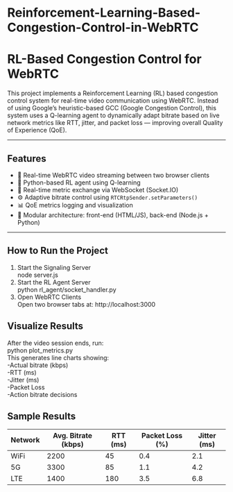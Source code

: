 # Reinforcement-Learning-Based-Congestion-Control-in-WebRTC
#  RL-Based Congestion Control for WebRTC

This project implements a Reinforcement Learning (RL) based congestion control system for real-time video communication using WebRTC. Instead of using Google’s heuristic-based GCC (Google Congestion Control), this system uses a Q-learning agent to dynamically adapt bitrate based on live network metrics like RTT, jitter, and packet loss — improving overall Quality of Experience (QoE).

---

##  Features

- 📡 Real-time WebRTC video streaming between two browser clients
- 🤖 Python-based RL agent using Q-learning
- 🔁 Real-time metric exchange via WebSocket (Socket.IO)
- ⚙️ Adaptive bitrate control using `RTCRtpSender.setParameters()`
- 📊 QoE metrics logging and visualization
- 🧩 Modular architecture: front-end (HTML/JS), back-end (Node.js + Python)

---

## How to Run the Project

1. Start the Signaling Server  
   node server.js
2. Start the RL Agent Server  
   python rl_agent/socket_handler.py
3. Open WebRTC Clients  
   Open two browser tabs at: http://localhost:3000

## Visualize Results

After the video session ends, run:  
     python plot_metrics.py  
This generates line charts showing:  
-Actual bitrate (kbps)  
-RTT (ms)  
-Jitter (ms)  
-Packet Loss  
-Action bitrate decisions  

## Sample Results
| Network | Avg. Bitrate (kbps) | RTT (ms) | Packet Loss (%) | Jitter (ms) |
| ------- | ------------------- | -------- | --------------- | ----------- |
| WiFi    | 2200                | 45       | 0.4             | 2.1         |
| 5G      | 3300                | 85       | 1.1             | 4.2         |
| LTE     | 1400                | 180      | 3.5             | 6.8         |

